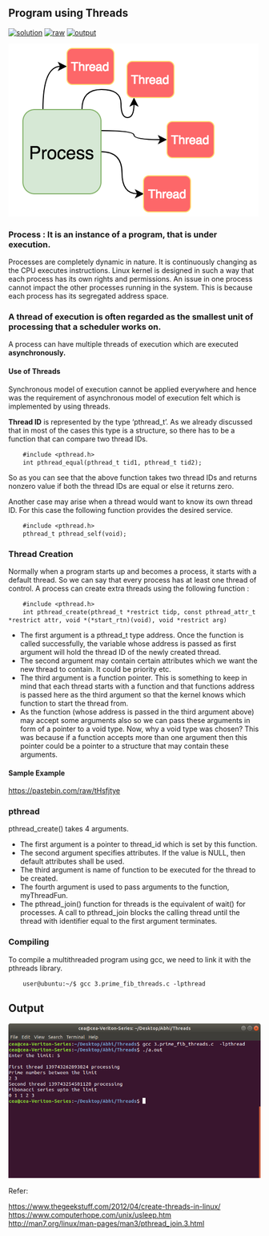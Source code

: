 ## Program using Threads

[![solution](https://img.shields.io/badge/View-Solution-blue.svg?logo=appveyor&longCache=true&style=for-the-badge)](https://github.com/KTU-CSE/Network-Programming-lab/blob/master/Threads/3.prime_fib_threads.c)
[![raw](https://img.shields.io/badge/-raw-green.svg?logo=appveyor&longCache=true&style=for-the-badge )](https://github.com/KTU-CSE/Network-Programming-lab/raw/master/Threads/3.prime_fib_threads.c)
[![output](https://img.shields.io/badge/-output-ff69b4.svg?logo=appveyor&longCache=true&style=for-the-badge)](https://github.com/KTU-CSE/Network-Programming-lab/blob/master/Threads/README.md#output)

![](/.github/out_img/threads.png)


### Process : It is an instance of a program, that is under execution.
Processes are completely dynamic in nature. It is continuously changing as the CPU executes instructions. Linux kernel is designed in such a way that each process has its own rights and permissions. An issue in one process cannot impact the other processes running in the system. This is because each process has its segregated address space. 

### A thread of execution is often regarded as the smallest unit of processing that a scheduler works on.

A process can have multiple threads of execution which are executed **asynchronously.**

#### Use of Threads
Synchronous model of execution cannot be applied everywhere and hence was the requirement of asynchronous model of execution felt which is implemented by using threads.


**Thread ID** is represented by the type ‘pthread_t’.  As we already discussed that in most of the cases this type is a structure, so there has to be a function that can compare two thread IDs.
```
    #include <pthread.h>
    int pthread_equal(pthread_t tid1, pthread_t tid2);
```

So as you can see that the above function takes two thread IDs and returns nonzero value if both the thread IDs are equal or else it returns zero.

Another case may arise when a thread would want to know its own thread ID. For this case the following function provides the desired service.
```
    #include <pthread.h>
    pthread_t pthread_self(void);
```

### Thread Creation

Normally when a program starts up and becomes a process, it starts with a default thread. So we can say that every process has at least one thread of control.  A process can create extra threads using the following function :

```
    #include <pthread.h>
    int pthread_create(pthread_t *restrict tidp, const pthread_attr_t *restrict attr, void *(*start_rtn)(void), void *restrict arg)
```


- The first argument is a pthread_t type address. Once the function is called successfully, the variable whose address is passed as first argument will hold the thread ID of the newly created thread.
- The second argument may contain certain attributes which we want the new thread to contain.  It could be priority etc.
- The third argument is a function pointer. This is something to keep in mind that each thread starts with a function and that functions address is passed here as the third argument so that the kernel knows which function to start the thread from.
- As the function (whose address is passed in the third argument above) may accept some arguments also so we can pass these arguments in form of a pointer to a void type. Now, why a void type was chosen? This was because if a function accepts more than one argument then this pointer could be a pointer to a structure that may contain these arguments.

#### Sample Example
https://pastebin.com/raw/tHsfjtye

### pthread
pthread_create() takes 4 arguments.
- The first argument is a pointer to thread_id which is set by this function.
- The second argument specifies attributes. If the value is NULL, then default attributes shall be used.
- The third argument is name of function to be executed for the thread to be created.
- The fourth argument is used to pass arguments to the function, myThreadFun.
- The pthread_join() function for threads is the equivalent of wait() for processes. A call to pthread_join blocks the calling thread until the thread with identifier equal to the first argument terminates. 

### Compiling
To compile a multithreaded program using gcc, we need to link it with the pthreads library. 
```
    user@ubuntu:~/$ gcc 3.prime_fib_threads.c -lpthread
```
## Output

![output_image](/.github/out_img/p_03_out.png)


Refer:

https://www.thegeekstuff.com/2012/04/create-threads-in-linux/
https://www.computerhope.com/unix/usleep.htm
http://man7.org/linux/man-pages/man3/pthread_join.3.html